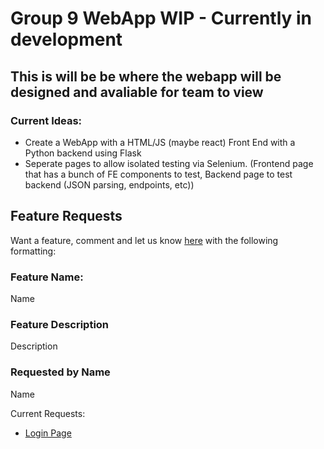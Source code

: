 # Group 9 WebApp WIP - Currently in development

## This is will be be where the webapp will be designed and avaliable for team to view
### Current Ideas:
  - Create a WebApp with a HTML/JS (maybe react) Front End with a Python backend using Flask
  - Seperate pages to allow isolated testing via Selenium. (Frontend page that has a bunch of FE components to test, Backend page to test backend (JSON parsing, endpoints, etc))
    
## Feature Requests
Want a feature, comment and let us know [here](https://github.com/orgs/CSC-256-Group-Project-9/projects/1) with the following formatting:

  ### Feature Name:
  Name
  ### Feature Description
  Description
  ### Requested by Name
  Name

Current Requests:
- [Login Page](https://github.com/CSC-256-Group-Project-9/group-9-webapp/issues/1)
